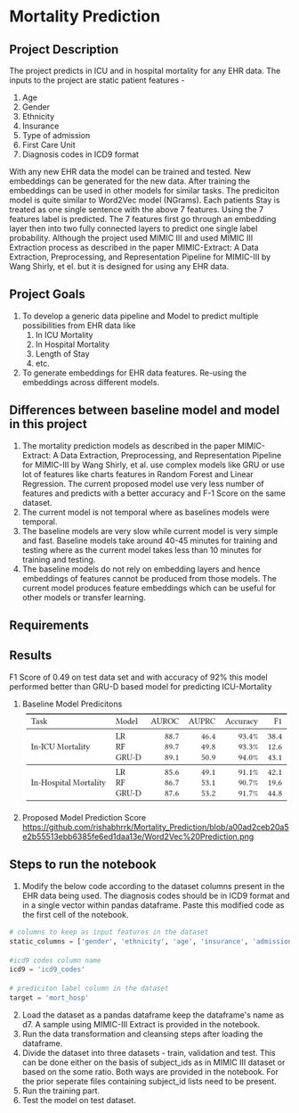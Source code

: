 # Mortality Prediction

## Project Description
The project predicts in ICU and in hospital mortality for any EHR data. The inputs to the project are static patient features - 
1. Age
2. Gender
3. Ethnicity
4. Insurance
5. Type of admission
6. First Care Unit
7. Diagnosis codes in ICD9 format

With any new EHR data the model can be trained and tested. New embeddings can be generated for the new data. After training the embeddings can be used in other models for similar tasks. The prediciton model is quite similar to Word2Vec model (NGrams). Each patients Stay is treated as one single sentence with the above 7 features. Using the 7 features label is predicted. The 7 features first go through an embedding layer then into two fully connected layers to predict one single label probability. Although the project used MIMIC III and used MIMIC III Extraction process as described in the paper MIMIC-Extract: A Data Extraction, Preprocessing, and Representation Pipeline for MIMIC-III by Wang Shirly, et el. but it is designed for using any EHR data.

## Project Goals
1. To develop a generic data pipeline and Model to predict multiple possibilities from EHR data like
    1. In ICU Mortality
    2. In Hospital Mortality
    3. Length of Stay
    4. etc.
2. To generate embeddings for EHR data features. Re-using the embeddings across different models.

## Differences between baseline model and model in this project
1. The mortality prediction models as described in the paper MIMIC-Extract: A Data Extraction, Preprocessing, and Representation Pipeline for MIMIC-III by Wang Shirly, et al. use complex models like GRU or use lot of features like charts features in Random Forest and Linear Regression. The current proposed model use very less number of features and predicts with a better accuracy and F-1 Score on the same dataset.
2. The current model is not temporal where as baselines models were temporal.
3. The baseline models are very slow while current model is very simple and fast. Baseline models take around 40-45 minutes for training and testing where as the current model takes less than 10 minutes for training and testing.
4. The baseline models do not rely on embedding layers and hence embeddings of features cannot be produced from those models. The current model produces feature embeddings which can be useful for other models or transfer learning.

## Requirements

## Results
F1 Score of 0.49 on test data set and with accuracy of 92% this model performed better than GRU-D based model for predicting ICU-Mortality
1. Baseline Model Predicitons
![picture alt](https://github.com/rishabhrrk/Mortality_Prediction/blob/a00ad2ceb20a5e2b55513ebb6385fe6ed1daa13e/Baseline%20Predicitions.png "Baseline Model Predicitons")

2. Proposed Model Prediction Score
https://github.com/rishabhrrk/Mortality_Prediction/blob/a00ad2ceb20a5e2b55513ebb6385fe6ed1daa13e/Word2Vec%20Prediction.png

## Steps to run the notebook

1. Modify the below code according to the dataset columns present in the EHR data being used. The diagnosis codes should be in ICD9 format and in a single vector within pandas dataframe. Paste this modified code as the first cell of the notebook.

```python
# columns to keep as input features in the dataset
static_columns = ['gender', 'ethnicity', 'age', 'insurance', 'admission_type', 'first_careunit', 'icd9_codes']

#icd9 codes column name
icd9 = 'icd9_codes'

# prediciton label column in the dataset
target = 'mort_hosp'
```
2. Load the dataset as a pandas dataframe keep the dataframe's name as d7. A sample using MIMIC-III Extract is provided in the notebook.
3. Run the data transformation and cleansing steps after loading the dataframe.
4. Divide the dataset into three datasets - train, validation and test. This can be done either on the basis of subject_ids as in MIMIC III dataset or based on the some ratio. Both ways are provided in the notebook. For the prior seperate files containing subject_id lists need to be present.
5. Run the training part.
6. Test the model on test dataset.
